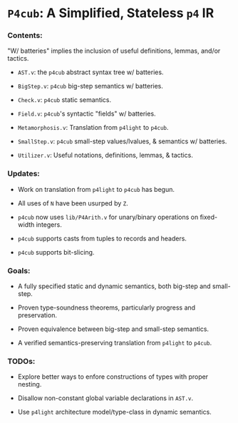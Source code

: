# `P4cub`: A Simplified, Stateless `p4` IR

### Contents:

"W/ batteries" implies the inclusion of useful definitions, lemmas, and/or tactics.

- `AST.v`: the `p4cub` abstract syntax tree w/ batteries.

- `BigStep.v`: `p4cub` big-step semantics w/ batteries.

- `Check.v`: `p4cub` static semantics.

- `Field.v`: `p4cub`'s syntactic "fields" w/ batteries.

- `Metamorphosis.v`: Translation from `p4light` to `p4cub`.

- `SmallStep.v`: `p4cub` small-step values/lvalues, & semantics w/ batteries.

- `Utilizer.v`: Useful notations, definitions, lemmas, & tactics.

### Updates:

- Work on translation from `p4light` to `p4cub` has begun.

- All uses of `N` have been usurped by `Z`.

- `p4cub` now uses `lib/P4Arith.v` for unary/binary operations on fixed-width integers.

- `p4cub` supports casts from tuples to records and headers.

- `p4cub` supports bit-slicing.

### Goals:

- A fully specified static and dynamic semantics, both big-step and small-step.

- Proven type-soundness theorems, particularly progress and preservation.

- Proven equivalence between big-step and small-step semantics.

- A verified semantics-preserving translation from `p4light` to `p4cub`.

### TODOs:

- Explore better ways to enfore constructions of types with proper nesting.

- Disallow non-constant global variable declarations in `AST.v`.

- Use `p4light` architecture model/type-class in dynamic semantics.

